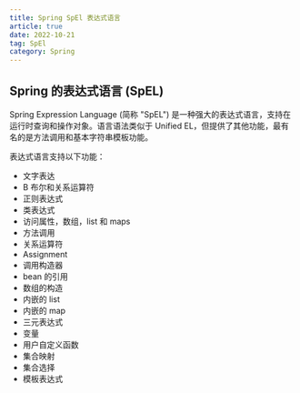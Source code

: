 ```yaml
---
title: Spring SpEl 表达式语言
article: true
date: 2022-10-21
tag: SpEl
category: Spring
---
```


## Spring 的表达式语言 (SpEL)

Spring Expression Language (简称 "SpEL") 是一种强大的表达式语言，支持在运行时查询和操作对象。语言语法类似于 Unified EL，但提供了其他功能，最有名的是方法调用和基本字符串模板功能。

表达式语言支持以下功能：

- 文字表达
- B 布尔和关系运算符
- 正则表达式
- 类表达式
- 访问属性，数组，list 和 maps
- 方法调用
- 关系运算符
- Assignment
- 调用构造器
- bean 的引用
- 数组的构造
- 内嵌的 list
- 内嵌的 map
- 三元表达式
- 变量
- 用户自定义函数
- 集合映射
- 集合选择
- 模板表达式

